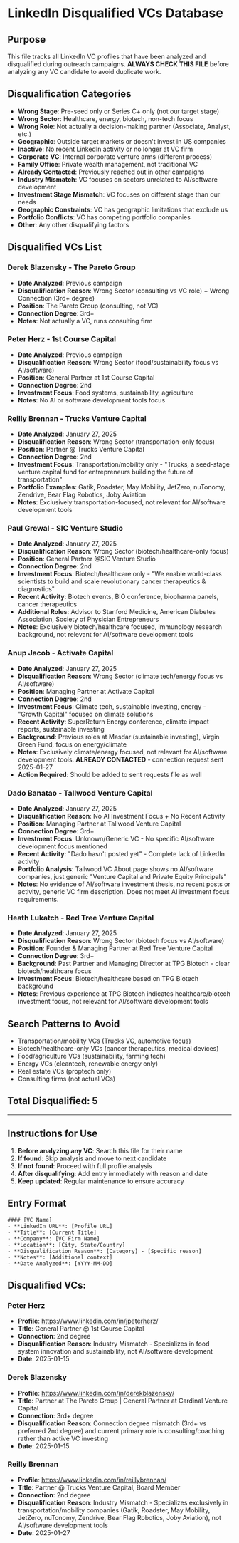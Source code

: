 # LinkedIn Disqualified VCs Database

## Purpose
This file tracks all LinkedIn VC profiles that have been analyzed and disqualified during outreach campaigns. **ALWAYS CHECK THIS FILE** before analyzing any VC candidate to avoid duplicate work.

## Disqualification Categories
- **Wrong Stage**: Pre-seed only or Series C+ only (not our target stage)
- **Wrong Sector**: Healthcare, energy, biotech, non-tech focus
- **Wrong Role**: Not actually a decision-making partner (Associate, Analyst, etc.)
- **Geographic**: Outside target markets or doesn't invest in US companies
- **Inactive**: No recent LinkedIn activity or no longer at VC firm
- **Corporate VC**: Internal corporate venture arms (different process)
- **Family Office**: Private wealth management, not traditional VC
- **Already Contacted**: Previously reached out in other campaigns
- **Industry Mismatch**: VC focuses on sectors unrelated to AI/software development
- **Investment Stage Mismatch**: VC focuses on different stage than our needs
- **Geographic Constraints**: VC has geographic limitations that exclude us
- **Portfolio Conflicts**: VC has competing portfolio companies
- **Other**: Any other disqualifying factors

## Disqualified VCs List

### Derek Blazensky - The Pareto Group
- **Date Analyzed**: Previous campaign
- **Disqualification Reason**: Wrong Sector (consulting vs VC role) + Wrong Connection (3rd+ degree)
- **Position**: The Pareto Group (consulting, not VC)
- **Connection Degree**: 3rd+
- **Notes**: Not actually a VC, runs consulting firm

### Peter Herz - 1st Course Capital
- **Date Analyzed**: Previous campaign
- **Disqualification Reason**: Wrong Sector (food/sustainability focus vs AI/software)
- **Position**: General Partner at 1st Course Capital
- **Connection Degree**: 2nd
- **Investment Focus**: Food systems, sustainability, agriculture
- **Notes**: No AI or software development tools focus

### Reilly Brennan - Trucks Venture Capital
- **Date Analyzed**: January 27, 2025
- **Disqualification Reason**: Wrong Sector (transportation-only focus)
- **Position**: Partner @ Trucks Venture Capital
- **Connection Degree**: 2nd
- **Investment Focus**: Transportation/mobility only - "Trucks, a seed-stage venture capital fund for entrepreneurs building the future of transportation"
- **Portfolio Examples**: Gatik, Roadster, May Mobility, JetZero, nuTonomy, Zendrive, Bear Flag Robotics, Joby Aviation
- **Notes**: Exclusively transportation-focused, not relevant for AI/software development tools

### Paul Grewal - SIC Venture Studio
- **Date Analyzed**: January 27, 2025
- **Disqualification Reason**: Wrong Sector (biotech/healthcare-only focus)
- **Position**: General Partner @SIC Venture Studio
- **Connection Degree**: 2nd
- **Investment Focus**: Biotech/healthcare only - "We enable world-class scientists to build and scale revolutionary cancer therapeutics & diagnostics"
- **Recent Activity**: Biotech events, BIO conference, biopharma panels, cancer therapeutics
- **Additional Roles**: Advisor to Stanford Medicine, American Diabetes Association, Society of Physician Entrepreneurs
- **Notes**: Exclusively biotech/healthcare focused, immunology research background, not relevant for AI/software development tools

### Anup Jacob - Activate Capital
- **Date Analyzed**: January 27, 2025
- **Disqualification Reason**: Wrong Sector (climate tech/energy focus vs AI/software)
- **Position**: Managing Partner at Activate Capital
- **Connection Degree**: 2nd
- **Investment Focus**: Climate tech, sustainable investing, energy - "Growth Capital" focused on climate solutions
- **Recent Activity**: SuperReturn Energy conference, climate impact reports, sustainable investing
- **Background**: Previous roles at Masdar (sustainable investing), Virgin Green Fund, focus on energy/climate
- **Notes**: Exclusively climate/energy focused, not relevant for AI/software development tools. **ALREADY CONTACTED** - connection request sent 2025-01-27
- **Action Required**: Should be added to sent requests file as well

### Dado Banatao - Tallwood Venture Capital
- **Date Analyzed**: January 27, 2025
- **Disqualification Reason**: No AI Investment Focus + No Recent Activity
- **Position**: Managing Partner at Tallwood Venture Capital
- **Connection Degree**: 3rd+
- **Investment Focus**: Unknown/Generic VC - No specific AI/software development focus mentioned
- **Recent Activity**: "Dado hasn't posted yet" - Complete lack of LinkedIn activity
- **Portfolio Analysis**: Tallwood VC About page shows no AI/software companies, just generic "Venture Capital and Private Equity Principals"
- **Notes**: No evidence of AI/software investment thesis, no recent posts or activity, generic VC firm description. Does not meet AI investment focus requirements.

### Heath Lukatch - Red Tree Venture Capital
- **Date Analyzed**: January 27, 2025
- **Disqualification Reason**: Wrong Sector (biotech focus vs AI/software)
- **Position**: Founder & Managing Partner at Red Tree Venture Capital
- **Connection Degree**: 3rd+
- **Background**: Past Partner and Managing Director at TPG Biotech - clear biotech/healthcare focus
- **Investment Focus**: Biotech/healthcare based on TPG Biotech background
- **Notes**: Previous experience at TPG Biotech indicates healthcare/biotech investment focus, not relevant for AI/software development tools

## Search Patterns to Avoid
- Transportation/mobility VCs (Trucks VC, automotive focus)
- Biotech/healthcare-only VCs (cancer therapeutics, medical devices)
- Food/agriculture VCs (sustainability, farming tech)
- Energy VCs (cleantech, renewable energy only)
- Real estate VCs (proptech only)
- Consulting firms (not actual VCs)

## Total Disqualified: 5

---

## Instructions for Use
1. **Before analyzing any VC**: Search this file for their name
2. **If found**: Skip analysis and move to next candidate  
3. **If not found**: Proceed with full profile analysis
4. **After disqualifying**: Add entry immediately with reason and date
5. **Keep updated**: Regular maintenance to ensure accuracy

## Entry Format
```
#### [VC Name]
- **LinkedIn URL**: [Profile URL]
- **Title**: [Current Title]
- **Company**: [VC Firm Name]
- **Location**: [City, State/Country]
- **Disqualification Reason**: [Category] - [Specific reason]
- **Notes**: [Additional context]
- **Date Analyzed**: [YYYY-MM-DD]
```

## Disqualified VCs:

### Peter Herz
- **Profile**: https://www.linkedin.com/in/jpeterherz/
- **Title**: General Partner @ 1st Course Capital
- **Connection**: 2nd degree
- **Disqualification Reason**: Industry Mismatch - Specializes in food system innovation and sustainability, not AI/software development
- **Date**: 2025-01-15

### Derek Blazensky
- **Profile**: https://www.linkedin.com/in/derekblazensky/
- **Title**: Partner at The Pareto Group | General Partner at Cardinal Venture Capital
- **Connection**: 3rd+ degree
- **Disqualification Reason**: Connection degree mismatch (3rd+ vs preferred 2nd degree) and current primary role is consulting/coaching rather than active VC investing
- **Date**: 2025-01-15

### Reilly Brennan
- **Profile**: https://www.linkedin.com/in/reillybrennan/
- **Title**: Partner @ Trucks Venture Capital, Board Member
- **Connection**: 2nd degree
- **Disqualification Reason**: Industry Mismatch - Specializes exclusively in transportation/mobility companies (Gatik, Roadster, May Mobility, JetZero, nuTonomy, Zendrive, Bear Flag Robotics, Joby Aviation), not AI/software development tools
- **Date**: 2025-01-27 